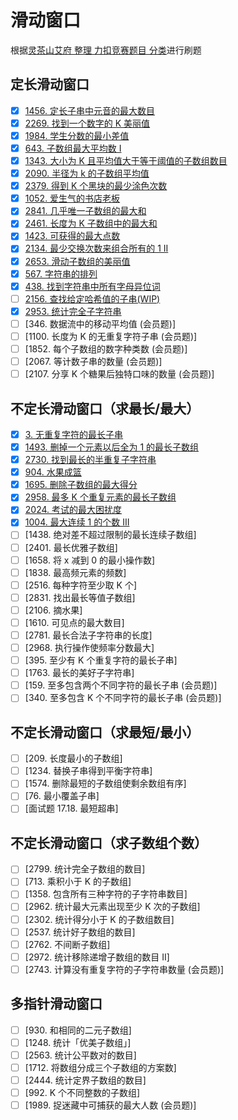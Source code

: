 # 滑动窗口

根据[灵茶山艾府 整理 力扣竞赛题目 分类](https://huxulm.github.io/lc-rating/list/sw)进行刷题

## 定长滑动窗口

- [x] [1456. 定长子串中元音的最大数目](https://github.com/shellingfordly/algorithms/tree/master/SlidingWindow/1456_maxVowels)
- [x] [2269. 找到一个数字的 K 美丽值](https://github.com/shellingfordly/algorithms/tree/master/SlidingWindow/2269_divisorSubstrings)
- [x] [1984. 学生分数的最小差值](https://github.com/shellingfordly/algorithms/tree/master/SlidingWindow/1984_minimumDifference)
- [x] [643. 子数组最大平均数 I](https://github.com/shellingfordly/algorithms/tree/master/SlidingWindow/643_findMaxAverage)
- [x] [1343. 大小为 K 且平均值大于等于阈值的子数组数目](https://github.com/shellingfordly/algorithms/tree/master/SlidingWindow/1343_numOfSubarrays)
- [x] [2090. 半径为 k 的子数组平均值](https://github.com/shellingfordly/algorithms/tree/master/SlidingWindow/2090_getAverages)
- [x] [2379. 得到 K 个黑块的最少涂色次数](https://github.com/shellingfordly/algorithms/tree/master/SlidingWindow/2379_minimumRecolors)
- [x] [1052. 爱生气的书店老板](https://github.com/shellingfordly/algorithms/tree/master/SlidingWindow/1052_maxSatisfied)
- [x] [2841. 几乎唯一子数组的最大和](https://github.com/shellingfordly/algorithms/tree/master/SlidingWindow/2841_maxSum)
- [x] [2461. 长度为 K 子数组中的最大和](https://github.com/shellingfordly/algorithms/tree/master/SlidingWindow/2461_maximumSubarraySum)
- [x] [1423. 可获得的最大点数](https://github.com/shellingfordly/algorithms/tree/master/SlidingWindow/1423_maxScore)
- [x] [2134. 最少交换次数来组合所有的 1 II](https://github.com/shellingfordly/algorithms/tree/master/SlidingWindow/2134_minSwaps)
- [x] [2653. 滑动子数组的美丽值](https://github.com/shellingfordly/algorithms/tree/master/SlidingWindow/2653_getSubarrayBeauty)
- [x] [567. 字符串的排列](https://github.com/shellingfordly/algorithms/tree/master/SlidingWindow/567_checkInclusion)
- [x] [438. 找到字符串中所有字母异位词](https://github.com/shellingfordly/algorithms/tree/master/SlidingWindow/438_findAnagrams)
- [ ] [2156. 查找给定哈希值的子串(WIP)](https://github.com/shellingfordly/algorithms/tree/master/SlidingWindow/2156_subStrHash)
- [x] [2953. 统计完全子字符串](https://github.com/shellingfordly/algorithms/tree/master/SlidingWindow/2953_countCompleteSubstrings)
- [ ] [346. 数据流中的移动平均值 (会员题)]
- [ ] [1100. 长度为 K 的无重复字符子串 (会员题)]
- [ ] [1852. 每个子数组的数字种类数 (会员题)]
- [ ] [2067. 等计数子串的数量 (会员题)]
- [ ] [2107. 分享 K 个糖果后独特口味的数量 (会员题)]

## 不定长滑动窗口（求最长/最大）

- [x] [3. 无重复字符的最长子串](https://github.com/shellingfordly/algorithms/tree/master/SlidingWindow/3_lengthOfLongestSubstring)
- [x] [1493. 删掉一个元素以后全为 1 的最长子数组](https://github.com/shellingfordly/algorithms/tree/master/SlidingWindow/1493_longestSubarray)
- [x] [2730. 找到最长的半重复子字符串](https://github.com/shellingfordly/algorithms/tree/master/SlidingWindow/2730_longestSemiRepetitiveSubstring)
- [x] [904. 水果成篮](https://github.com/shellingfordly/algorithms/tree/master/SlidingWindow/904_totalFruit)
- [x] [1695. 删除子数组的最大得分](https://github.com/shellingfordly/algorithms/tree/master/SlidingWindow/1695_maximumUniqueSubarray)
- [x] [2958. 最多 K 个重复元素的最长子数组](https://github.com/shellingfordly/algorithms/tree/master/SlidingWindow/2958_maxSubarrayLength)
- [x] [2024. 考试的最大困扰度](https://github.com/shellingfordly/algorithms/tree/master/SlidingWindow/2024_maxConsecutiveAnswers)
- [x] [1004. 最大连续 1 的个数 III](https://github.com/shellingfordly/algorithms/tree/master/SlidingWindow/1004_longestOnes)
- [ ] [1438. 绝对差不超过限制的最长连续子数组]
- [ ] [2401. 最长优雅子数组]
- [ ] [1658. 将 x 减到 0 的最小操作数]
- [ ] [1838. 最高频元素的频数]
- [ ] [2516. 每种字符至少取 K 个]
- [ ] [2831. 找出最长等值子数组]
- [ ] [2106. 摘水果]
- [ ] [1610. 可见点的最大数目]
- [ ] [2781. 最长合法子字符串的长度]
- [ ] [2968. 执行操作使频率分数最大]
- [ ] [395. 至少有 K 个重复字符的最长子串]
- [ ] [1763. 最长的美好子字符串]
- [ ] [159. 至多包含两个不同字符的最长子串 (会员题)]
- [ ] [340. 至多包含 K 个不同字符的最长子串 (会员题)]

## 不定长滑动窗口（求最短/最小）

- [ ] [209. 长度最小的子数组]
- [ ] [1234. 替换子串得到平衡字符串]
- [ ] [1574. 删除最短的子数组使剩余数组有序]
- [ ] [76. 最小覆盖子串]
- [ ] [面试题 17.18. 最短超串]

## 不定长滑动窗口（求子数组个数）

- [ ] [2799. 统计完全子数组的数目]
- [ ] [713. 乘积小于 K 的子数组]
- [ ] [1358. 包含所有三种字符的子字符串数目]
- [ ] [2962. 统计最大元素出现至少 K 次的子数组]
- [ ] [2302. 统计得分小于 K 的子数组数目]
- [ ] [2537. 统计好子数组的数目]
- [ ] [2762. 不间断子数组]
- [ ] [2972. 统计移除递增子数组的数目 II]
- [ ] [2743. 计算没有重复字符的子字符串数量 (会员题)]

## 多指针滑动窗口

- [ ] [930. 和相同的二元子数组]
- [ ] [1248. 统计「优美子数组」]
- [ ] [2563. 统计公平数对的数目]
- [ ] [1712. 将数组分成三个子数组的方案数]
- [ ] [2444. 统计定界子数组的数目]
- [ ] [992. K 个不同整数的子数组]
- [ ] [1989. 捉迷藏中可捕获的最大人数 (会员题)]
